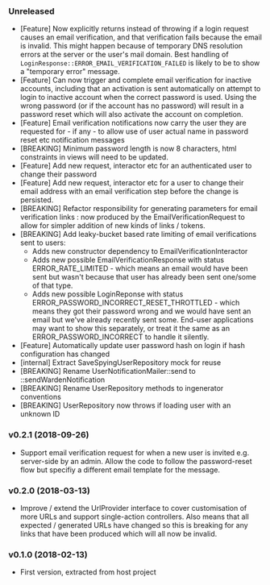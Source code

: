 ### Unreleased

* [Feature] Now explicitly returns instead of throwing if a login request causes an email verification,
  and that verification fails because the email is invalid. This might happen because of temporary DNS
  resolution errors at the server or the user's mail domain. Best handling of 
  `LoginResponse::ERROR_EMAIL_VERIFICATION_FAILED` is likely to be to show a "temporary error" message.
* [Feature] Can now trigger and complete email verification for inactive accounts, including that an
  activation is sent automatically on attempt to login to inactive account when the correct password 
  is used. Using the wrong password (or if the account has no password) will result in a password 
  reset which will also activate the account on completion.  
* [Feature] Email verification notifications now carry the user they are requested for - if any - to
  allow use of user actual name in password reset etc notification messages
* [BREAKING] Minimum password length is now 8 characters, html constraints in views will need to be
  updated.
* [Feature] Add new request, interactor etc for an authenticated user to change their password
* [Feature] Add new request, interactor etc for a user to change their email address with an
  email verification step before the change is persisted. 
* [BREAKING] Refactor responsibility for generating parameters for email verification links : 
  now produced by the EmailVerificationRequest to allow for simpler addition of new kinds of 
  links / tokens.
* [BREAKING] Add leaky-bucket based rate limiting of email verifications sent to users:
  * Adds new constructor dependency to EmailVerificationInteractor
  * Adds new possible EmailVerificationResponse with status ERROR_RATE_LIMITED - which means
    an email would have been sent but wasn't because that user has already been sent one/some of 
    that type.
  * Adds new possible LoginReponse with status ERROR_PASSWORD_INCORRECT_RESET_THROTTLED - which
    means they got their password wrong and we would have sent an email but we've already recently
    sent some. End-user applications may want to show this separately, or treat it the same as an
    ERROR_PASSWORD_INCORRECT to handle it silently.
* [Feature]  Automatically update user password hash on login if hash configuration has changed
* [internal] Extract SaveSpyingUserRepository mock for reuse
* [BREAKING] Rename UserNotificationMailer::send to ::sendWardenNotification
* [BREAKING] Rename UserRepository methods to ingenerator conventions
* [BREAKING] UserRepository now throws if loading user with an unknown ID

### v0.2.1 (2018-09-26)

* Support email verification request for when a new user is invited e.g. server-side by an admin. Allow the code to 
  follow the password-reset flow but specifiy a different email template for the message.

### v0.2.0 (2018-03-13)

* Improve / extend the UrlProvider interface to cover customisation of more URLs and support single-action controllers.
  Also means that all expected / generated URLs have changed so this is breaking for any links that have been produced
  which will all now be invalid.

### v0.1.0 (2018-02-13)

* First version, extracted from host project
